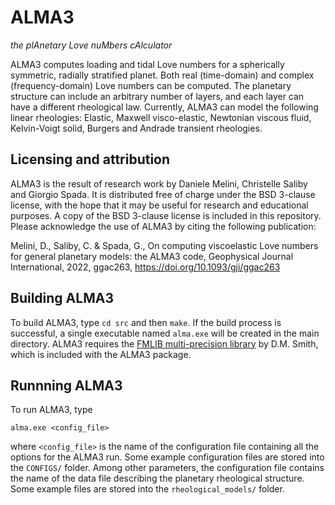 # ALMA3
_the plAnetary Love nuMbers cAlculator_

ALMA3 computes loading and tidal Love numbers for a spherically symmetric, radially stratified planet. Both real (time-domain) and complex (frequency-domain) Love numbers can be computed. The planetary structure can include an arbitrary number of layers, and each layer can have a different rheological law. Currently, ALMA3 can model the following linear rheologies: Elastic, Maxwell visco-elastic, Newtonian viscous fluid, Kelvin-Voigt solid, Burgers and Andrade transient rheologies.

## Licensing and attribution

ALMA3 is the result of research work by Daniele Melini, Christelle Saliby and Giorgio Spada. It is distributed free of charge under the BSD 3-clause license, with the hope that it may be useful for research and educational purposes. A copy of the BSD 3-clause license is included in this repository. Please acknowledge the use of ALMA3 by citing the following publication:

Melini, D., Saliby, C. & Spada, G., On computing viscoelastic Love numbers for general planetary models: the ALMA3 code, Geophysical Journal International, 2022, ggac263, https://doi.org/10.1093/gji/ggac263


## Building ALMA3

To build ALMA3, type `cd src` and then `make`. If the build process is successful, a single executable named `alma.exe` will be created in the main directory. ALMA3 requires the [FMLIB multi-precision library](https://dmsmith.lmu.build/) by D.M. Smith, which is included with the ALMA3 package.

## Runnning ALMA3

To run ALMA3, type

`alma.exe <config_file>`

where `<config_file>` is the name of the configuration file containing all the options for the ALMA3 run. Some example configuration files are stored into the `CONFIGS/` folder. Among other parameters, the configuration file contains the name of the data file describing the planetary rheological structure. Some example files are stored into the `rheological_models/` folder.



